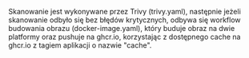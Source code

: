 Skanowanie jest wykonywane przez Trivy (trivy.yaml), następnie jeżeli skanowanie odbyło się bez błędów krytycznych, odbywa się workflow budowania obrazu (docker-image.yaml), który buduje obraz na dwie platformy oraz pushuje na ghcr.io, korzystając z dostępnego cache na ghcr.io z tagiem aplikacji o nazwie "cache".
